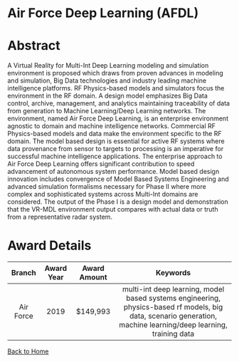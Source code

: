 
Air Force Deep Learning (AFDL)
==============================

# Abstract


A Virtual Reality for Multi-Int Deep Learning modeling and simulation environment is proposed which draws from proven advances in modeling and simulation, Big Data technologies and industry leading machine intelligence platforms. RF Physics-based models and simulators focus the environment in the RF domain. A design model emphasizes Big Data control, archive, management, and analytics maintaining traceability of data from generation to Machine Learning/Deep Learning networks. The environment, named Air Force Deep Learning, is an enterprise environment agnostic to domain and machine intelligence networks. Commercial RF Physics-based models and data make the environment specific to the RF domain. The model based design is essential for active RF systems where data provenance from sensor to targets to processing is an imperative for successful machine intelligence applications. The enterprise approach to Air Force Deep Learning offers significant contribution to speed advancement of autonomous system performance. Model based design innovation includes convergence of Model Based Systems Engineering and advanced simulation formalisms necessary for Phase II where more complex and sophisticated systems across Multi-Int domains are considered. The output of the Phase I is a design model and demonstration that the VR-MDL environment output compares with actual data or truth from a representative radar system.  

# Award Details

|Branch|Award Year|Award Amount|Keywords|
| :---: | :---: | :---: | :---: |
|Air Force|2019|$149,993|multi-int deep learning, model based systems engineering, physics-based rf models, big data, scenario generation, machine learning/deep learning, training data|
  
  


[Back to Home](https://github.com/chrischow/dod_sbir_awards#1577)